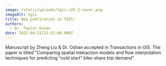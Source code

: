 ```yaml
---
image: /static/uploads/tgis.v26.2.cover.png
imageAlt: tgis
title: New publication in TGIS!
authors:
  - Dr. Taylor Oshan
date: 2022-04-21T22:52:00.000Z
---
```

Manuscript by Zheng Liu & Dr. Oshan accepted in Transactions in GIS. The paper is titled "Comparing spatial interaction models and flow interpolation techniques for predicting “cold start” bike-share trip demand".